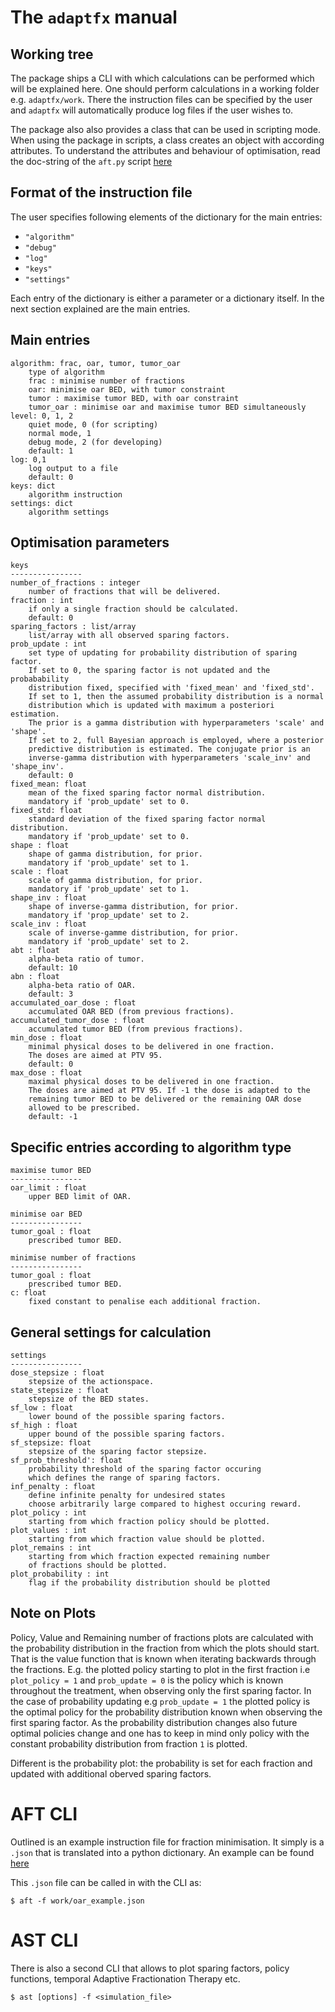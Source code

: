 # The `adaptfx` manual

## Working tree

The package ships a CLI with which calculations can be performed which will be explained here. One should perform calculations in a working folder e.g. `adaptfx/work`. There the instruction files can be specified by the user and `adaptfx` will automatically produce log files if the user wishes to.

The package also also provides a class that can be used in scripting mode. When using the package in scripts, a class creates an object with according attributes. To understand the attributes and behaviour of optimisation, read the doc-string of the `aft.py` script [here](src/adaptfx/aft.py)

## Format of the instruction file
The user specifies following elements of the dictionary for the main entries: 
- `"algorithm"`
- `"debug"`
- `"log"`
- `"keys"`
- `"settings"`

Each entry of the dictionary is either a parameter or a dictionary itself. In the next section explained are the main entries.

## Main entries

```
algorithm: frac, oar, tumor, tumor_oar
    type of algorithm
    frac : minimise number of fractions
    oar: minimise oar BED, with tumor constraint
    tumor : maximise tumor BED, with oar constraint
    tumor_oar : minimise oar and maximise tumor BED simultaneously
level: 0, 1, 2
    quiet mode, 0 (for scripting)
    normal mode, 1
    debug mode, 2 (for developing)
    default: 1
log: 0,1
    log output to a file
    default: 0
keys: dict
    algorithm instruction
settings: dict
    algorithm settings
```

## Optimisation parameters
```
keys
----------------
number_of_fractions : integer
    number of fractions that will be delivered.
fraction : int
    if only a single fraction should be calculated.
    default: 0
sparing_factors : list/array
    list/array with all observed sparing factors.
prob_update : int
    set type of updating for probability distribution of sparing factor.
    If set to 0, the sparing factor is not updated and the probabability
    distribution fixed, specified with 'fixed_mean' and 'fixed_std'.
    If set to 1, then the assumed probability distribution is a normal
    distribution which is updated with maximum a posteriori estimation. 
    The prior is a gamma distribution with hyperparameters 'scale' and 'shape'.
    If set to 2, full Bayesian approach is employed, where a posterior
    predictive distribution is estimated. The conjugate prior is an
    inverse-gamma distribution with hyperparameters 'scale_inv' and 'shape_inv'.
    default: 0
fixed_mean: float
    mean of the fixed sparing factor normal distribution.
    mandatory if 'prob_update' set to 0.
fixed_std: float
    standard deviation of the fixed sparing factor normal distribution.
    mandatory if 'prob_update' set to 0.
shape : float
    shape of gamma distribution, for prior.
    mandatory if 'prob_update' set to 1.
scale : float
    scale of gamma distribution, for prior.
    mandatory if 'prob_update' set to 1.
shape_inv : float
    shape of inverse-gamma distribution, for prior.
    mandatory if 'prop_update' set to 2.
scale_inv : float
    scale of inverse-gamme distribution, for prior.
    mandatory if 'prob_update' set to 2.
abt : float
    alpha-beta ratio of tumor.
    default: 10
abn : float
    alpha-beta ratio of OAR.
    default: 3
accumulated_oar_dose : float
    accumulated OAR BED (from previous fractions).
accumulated_tumor_dose : float
    accumulated tumor BED (from previous fractions).
min_dose : float
    minimal physical doses to be delivered in one fraction.
    The doses are aimed at PTV 95.
    default: 0
max_dose : float
    maximal physical doses to be delivered in one fraction.
    The doses are aimed at PTV 95. If -1 the dose is adapted to the
    remaining tumor BED to be delivered or the remaining OAR dose 
    allowed to be prescribed.
    default: -1
```

## Specific entries according to algorithm type

```
maximise tumor BED
----------------
oar_limit : float
    upper BED limit of OAR.

minimise oar BED
----------------
tumor_goal : float
    prescribed tumor BED.

minimise number of fractions
----------------
tumor_goal : float
    prescribed tumor BED.
c: float
    fixed constant to penalise each additional fraction.
```

## General settings for calculation

```
settings
----------------
dose_stepsize : float
    stepsize of the actionspace.
state_stepsize : float
    stepsize of the BED states.
sf_low : float
    lower bound of the possible sparing factors.
sf_high : float
    upper bound of the possible sparing factors.
sf_stepsize: float
    stepsize of the sparing factor stepsize.
sf_prob_threshold': float
    probability threshold of the sparing factor occuring
    which defines the range of sparing factors.
inf_penalty : float
    define infinite penalty for undesired states
    choose arbitrarily large compared to highest occuring reward.
plot_policy : int
    starting from which fraction policy should be plotted.
plot_values : int
    starting from which fraction value should be plotted.
plot_remains : int
    starting from which fraction expected remaining number 
    of fractions should be plotted.
plot_probability : int
    flag if the probability distribution should be plotted
```

## Note on Plots
Policy, Value and Remaining number of fractions plots are calculated with the probability distribution in the fraction from which the plots should start. That is the value function that is known when iterating backwards through the fractions. E.g. the plotted policy starting to plot in the first fraction i.e `plot_policy = 1` and `prob_update = 0`  is the policy which is known throughout the treatment, when observing only the first sparing factor. In the case of probability updating e.g `prob_update = 1` the plotted policy is the optimal policy for the probability distribution known when observing the first sparing factor. As the probability distribution changes also future optimal policies change and one has to keep in mind only policy with the constant probability distribution from fraction `1` is plotted.

Different is the probability plot: the probability is set for each fraction and updated with additional oberved sparing factors.

# AFT CLI

Outlined is an example instruction file for fraction minimisation. It simply is a `.json` that is translated into a python dictionary. An example can be found [here](work/example_0.json)

This `.json` file can be called in with the CLI as:

```
$ aft -f work/oar_example.json
```

# AST CLI
There is also a second CLI that allows to plot sparing factors, policy functions, temporal Adaptive Fractionation Therapy etc.
```
$ ast [options] -f <simulation_file>
```